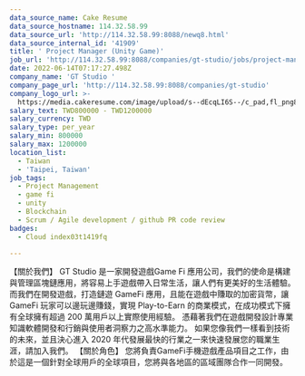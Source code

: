 ```yaml
---
data_source_name: Cake Resume
data_source_hostname: 114.32.58.99
data_source_url: 'http://114.32.58.99:8088/newq8.html'
data_source_internal_id: '41909'
title: ' Project Manager (Unity Game)'
job_url: 'http://114.32.58.99:8088/companies/gt-studio/jobs/project-manager-unity-game'
date: 2022-06-14T07:17:27.498Z
company_name: 'GT Studio '
company_page_url: 'http://114.32.58.99:8088/companies/gt-studio'
company_logo_url: >-
  https://media.cakeresume.com/image/upload/s--dEcqLI6S--/c_pad,fl_png8,h_200,w_200/v1655088995/jlnbz3yktim2kf4qfv5a.png
salary_text: TWD800000 - TWD1200000
salary_currency: TWD
salary_type: per_year
salary_min: 800000
salary_max: 1200000
location_list:
  - Taiwan
  - 'Taipei, Taiwan'
job_tags:
  - Project Management
  - game fi
  - unity
  - Blockchain
  - Scrum / Agile development / github PR code review
badges:
  - Cloud index03t1419fq

---
```


【關於我們】 GT Studio 是一家開發遊戲Game Fi 應用公司，我們的使命是構建與管理區塊鏈應用，將容易上手遊戲帶入日常生活，讓人們有更美好的生活體驗。而我們在開發遊戲，打造鏈遊 GameFi 應用，且能在遊戲中賺取的加密貨幣，讓 GameFi 玩家可以邊玩邊賺錢，實現 Play-to-Earn 的商業模式，在成功模式下擁有全球擁有超過 200 萬用戶以上實際使用經驗。 憑藉著我們在遊戲開發設計專業知識軟體開發和行銷與使用者洞察力之高水準能力。 如果您像我們一樣看到技術的未來，並且決心進入 2020 年代發展最快的行業之一來快速發展您的職業生涯，請加入我們。 【關於角色】 您將負責GameFi手機遊戲產品項目之工作，由於這是一個針對全球用戶的全球項目，您將與各地區的區域團隊合作一同開發。